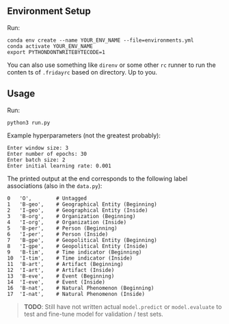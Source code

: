 ## Environment Setup

Run:
```shell
conda env create --name YOUR_ENV_NAME --file=environments.yml
conda activate YOUR_ENV_NAME
export PYTHONDONTWRITEBYTECODE=1
```

You can also use something like `direnv` or some other `rc` runner to run the conten ts of `.fridayrc` based on directory. Up to you.

## Usage

Run:
```shell
python3 run.py
```

Example hyperparameters (not the greatest probably):
```shell
Enter window size: 3
Enter number of epochs: 30
Enter batch size: 2
Enter initial learning rate: 0.001
```

The printed output at the end corresponds to the following label associations (also in the `data.py`):
```
0   'O',        # Untagged
1   'B-geo',    # Geographical Entity (Beginning)
2   'I-geo',    # Geographical Entity (Inside)
3   'B-org',    # Organization (Beginning)
4   'I-org',    # Organization (Inside)
5   'B-per',    # Person (Beginning)
6   'I-per',    # Person (Inside)
7   'B-gpe',    # Geopolitical Entity (Beginning)
8   'I-gpe',    # Geopolitical Entity (Inside)
9   'B-tim',    # Time indicator (Beginning)
10  'I-tim',    # Time indicator (Inside)
11  'B-art',    # Artifact (Beginning)
12  'I-art',    # Artifact (Inside)
13  'B-eve',    # Event (Beginning)
14  'I-eve',    # Event (Inside)
16  'B-nat',    # Natural Phenomenon (Beginning)
17  'I-nat',    # Natural Phenomenon (Inside)
```

> **TODO**: Still have not written actual `model.predict` or `model.evaluate` to test and fine-tune model for validation / test sets.